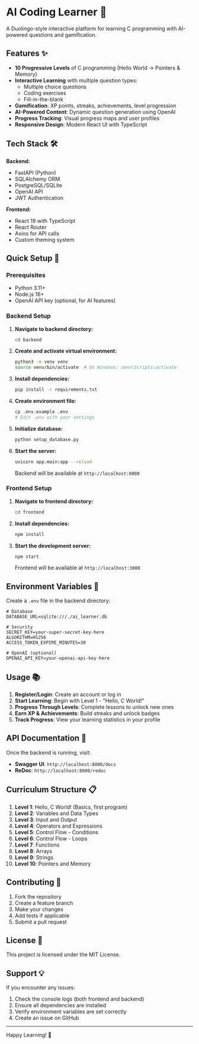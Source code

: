 # AI Coding Learner 🚀

A Duolingo-style interactive platform for learning C programming with AI-powered questions and gamification.

## Features ✨

- **10 Progressive Levels** of C programming (Hello World → Pointers & Memory)
- **Interactive Learning** with multiple question types:
  - Multiple choice questions
  - Coding exercises
  - Fill-in-the-blank
- **Gamification**: XP points, streaks, achievements, level progression
- **AI-Powered Content**: Dynamic question generation using OpenAI
- **Progress Tracking**: Visual progress maps and user profiles
- **Responsive Design**: Modern React UI with TypeScript

## Tech Stack 🛠️

**Backend:**
- FastAPI (Python)
- SQLAlchemy ORM
- PostgreSQL/SQLite
- OpenAI API
- JWT Authentication

**Frontend:**
- React 19 with TypeScript
- React Router
- Axios for API calls
- Custom theming system

## Quick Setup 🚀

### Prerequisites
- Python 3.11+
- Node.js 16+
- OpenAI API key (optional, for AI features)

### Backend Setup

1. **Navigate to backend directory:**
   ```bash
   cd backend
   ```

2. **Create and activate virtual environment:**
   ```bash
   python3 -m venv venv
   source venv/bin/activate  # On Windows: venv\Scripts\activate
   ```

3. **Install dependencies:**
   ```bash
   pip install -r requirements.txt
   ```

4. **Create environment file:**
   ```bash
   cp .env.example .env
   # Edit .env with your settings
   ```

5. **Initialize database:**
   ```bash
   python setup_database.py
   ```

6. **Start the server:**
   ```bash
   uvicorn app.main:app --reload
   ```

   Backend will be available at `http://localhost:8000`

### Frontend Setup

1. **Navigate to frontend directory:**
   ```bash
   cd frontend
   ```

2. **Install dependencies:**
   ```bash
   npm install
   ```

3. **Start the development server:**
   ```bash
   npm start
   ```

   Frontend will be available at `http://localhost:3000`

## Environment Variables 🔧

Create a `.env` file in the backend directory:

```env
# Database
DATABASE_URL=sqlite:///./ai_learner.db

# Security
SECRET_KEY=your-super-secret-key-here
ALGORITHM=HS256
ACCESS_TOKEN_EXPIRE_MINUTES=30

# OpenAI (optional)
OPENAI_API_KEY=your-openai-api-key-here
```

## Usage 📚

1. **Register/Login**: Create an account or log in
2. **Start Learning**: Begin with Level 1 - "Hello, C World!"
3. **Progress Through Levels**: Complete lessons to unlock new ones
4. **Earn XP & Achievements**: Build streaks and unlock badges
5. **Track Progress**: View your learning statistics in your profile

## API Documentation 📖

Once the backend is running, visit:
- **Swagger UI**: `http://localhost:8000/docs`
- **ReDoc**: `http://localhost:8000/redoc`

## Curriculum Structure 📋

1. **Level 1**: Hello, C World! (Basics, first program)
2. **Level 2**: Variables and Data Types
3. **Level 3**: Input and Output
4. **Level 4**: Operators and Expressions
5. **Level 5**: Control Flow - Conditions
6. **Level 6**: Control Flow - Loops
7. **Level 7**: Functions
8. **Level 8**: Arrays
9. **Level 9**: Strings
10. **Level 10**: Pointers and Memory

## Contributing 🤝

1. Fork the repository
2. Create a feature branch
3. Make your changes
4. Add tests if applicable
5. Submit a pull request

## License 📄

This project is licensed under the MIT License.

## Support 💡

If you encounter any issues:
1. Check the console logs (both frontend and backend)
2. Ensure all dependencies are installed
3. Verify environment variables are set correctly
4. Create an issue on GitHub

---

Happy Learning! 🎉